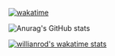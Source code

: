 [![wakatime](https://wakatime.com/badge/user/7b9aaecc-9c63-404c-9d8e-523d0a0941b0.svg)](https://wakatime.com/@1c39c599-5497-41b9-a5be-2c4676e7fd23)

![Anurag's GitHub stats](https://github-readme-stats.vercel.app/api?username=Drkiller99&count_private=true&title_color=c9d1d9&icon_color=f78166&text_color=bdc5cd&bg_color=0d1117&show_icons=true)

[![willianrod's wakatime stats](https://github-readme-stats.vercel.app/api/wakatime?username=@Drkiller99)](https://github.com/anuraghazra/github-readme-stats)

<!-- [![wakatime](https://wakatime.com/badge/user/7b9aaecc-9c63-404c-9d8e-523d0a0941b0.svg)](https://wakatime.com/@1c39c599-5497-41b9-a5be-2c4676e7fd23)
<!--START_SECTION:waka-->
<!-- ```text
<!-- ```
<!--END_SECTION:waka-->
